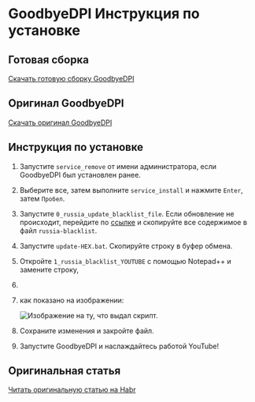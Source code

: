 # GoodbyeDPI Инструкция по установке

## Готовая сборка
[Скачать готовую сборку GoodbyeDPI](https://github.com/Happyfunnysad/goodbyedpi-0.2.3rc3-2-FIX/raw/refs/heads/main/goodbyedpi-0.2.3rc3-2.rar)

## Оригинал GoodbyeDPI
[Скачать оригинал GoodbyeDPI](https://github.com/ValdikSS/GoodbyeDPI/releases/download/0.2.3rc3/goodbyedpi-0.2.3rc3-2.zip)

## Инструкция по установке

1. Запустите `service_remove` от имени администратора, если GoodbyeDPI был установлен ранее.
2. Выберите все, затем выполните `service_install` и нажмите `Enter`, затем `Пробел`.
3. Запустите `0_russia_update_blacklist_file`. Если обновление не происходит, перейдите по [ссылке](https://p.thenewone.lol/domains-export.txt) и скопируйте все содержимое в файл `russia-blacklist`.
4. Запустите `update-HEX.bat`. Скопируйте строку в буфер обмена.
5. Откройте `1_russia_blacklist_YOUTUBE` с помощью Notepad++ и замените строку,
6.
7. как показано на изображении:

   ![Изображение](https://github.com/user-attachments/assets/4b89e9e1-f73d-445e-8191-5fed6904ef98)
   на ту, что выдал скрипт.
8. Сохраните изменения и закройте файл.
9. Запустите GoodbyeDPI и наслаждайтесь работой YouTube!

## Оригинальная статья
[Читать оригинальную статью на Habr](https://habr.com/ru/articles/845114/)
